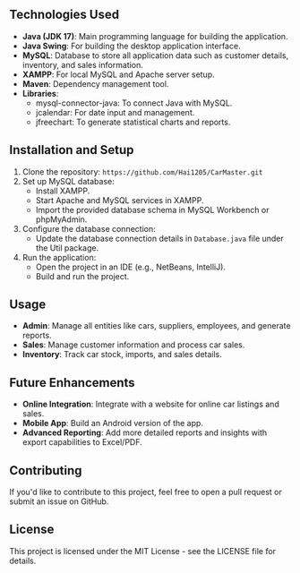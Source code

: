 
## Technologies Used

- **Java (JDK 17)**: Main programming language for building the application.
- **Java Swing**: For building the desktop application interface.
- **MySQL**: Database to store all application data such as customer details, inventory, and sales information.
- **XAMPP**: For local MySQL and Apache server setup.
- **Maven**: Dependency management tool.
- **Libraries**:
  - mysql-connector-java: To connect Java with MySQL.
  - jcalendar: For date input and management.
  - jfreechart: To generate statistical charts and reports.

## Installation and Setup

1. Clone the repository: `https://github.com/Hai1205/CarMaster.git`
2. Set up MySQL database:
   - Install XAMPP.
   - Start Apache and MySQL services in XAMPP.
   - Import the provided database schema in MySQL Workbench or phpMyAdmin.
3. Configure the database connection:
   - Update the database connection details in `Database.java` file under the Util package.
4. Run the application:
   - Open the project in an IDE (e.g., NetBeans, IntelliJ).
   - Build and run the project.

## Usage

- **Admin**: Manage all entities like cars, suppliers, employees, and generate reports.
- **Sales**: Manage customer information and process car sales.
- **Inventory**: Track car stock, imports, and sales details.

## Future Enhancements

- **Online Integration**: Integrate with a website for online car listings and sales.
- **Mobile App**: Build an Android version of the app.
- **Advanced Reporting**: Add more detailed reports and insights with export capabilities to Excel/PDF.

## Contributing

If you'd like to contribute to this project, feel free to open a pull request or submit an issue on GitHub.

## License

This project is licensed under the MIT License - see the LICENSE file for details.